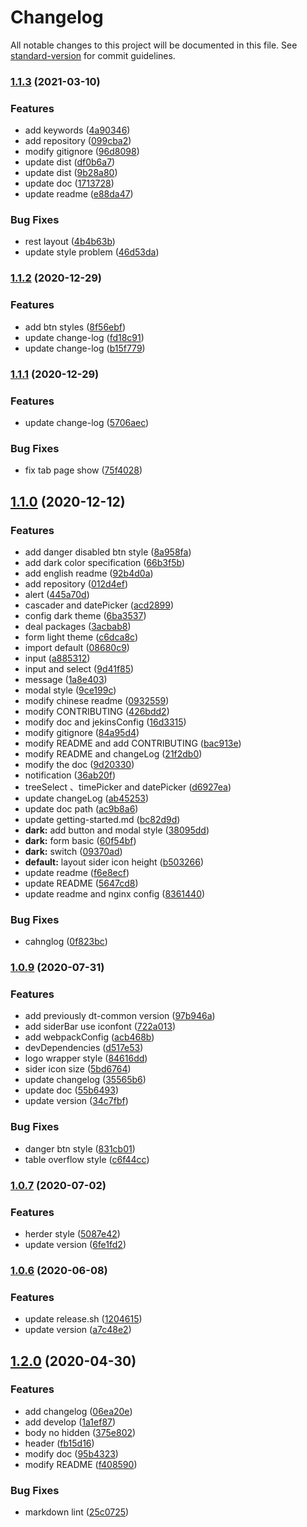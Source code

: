 # Changelog

All notable changes to this project will be documented in this file. See [standard-version](https://github.com/conventional-changelog/standard-version) for commit guidelines.

### [1.1.3](https://github.com/DTStack/ant-design-dtinsight-theme/compare/v1.1.2...v1.1.3) (2021-03-10)


### Features

* add keywords ([4a90346](https://github.com/DTStack/ant-design-dtinsight-theme/commit/4a90346de60b6adede02696b1332e370c466caea))
* add repository ([099cba2](https://github.com/DTStack/ant-design-dtinsight-theme/commit/099cba2cbf75dddbf2e13088adebc082d71a4277))
* modify gitignore ([96d8098](https://github.com/DTStack/ant-design-dtinsight-theme/commit/96d80988356e4881a4e26bb68d7adcd49493c370))
* update dist ([df0b6a7](https://github.com/DTStack/ant-design-dtinsight-theme/commit/df0b6a73d6d5fa7e38839d29702670f6bedde98d))
* update dist ([9b28a80](https://github.com/DTStack/ant-design-dtinsight-theme/commit/9b28a80edaf4fb8f571ffa01a2ddc8a856a6138d))
* update doc ([1713728](https://github.com/DTStack/ant-design-dtinsight-theme/commit/1713728520eb79d135a646ee799a064678617335))
* update readme ([e88da47](https://github.com/DTStack/ant-design-dtinsight-theme/commit/e88da47d9609bbe29094345abc8f5bd239560b85))


### Bug Fixes

* rest layout ([4b4b63b](https://github.com/DTStack/ant-design-dtinsight-theme/commit/4b4b63bcd3918e260be0ac843849f207deec3580))
* update style problem ([46d53da](https://github.com/DTStack/ant-design-dtinsight-theme/commit/46d53dad3cc04f91088855828fae6a32427c8510))

### [1.1.2](https://github.com/DTStack/ant-design-dtinsight-theme/compare/v1.1.1...v1.1.2) (2020-12-29)


### Features

* add btn styles ([8f56ebf](https://github.com/DTStack/ant-design-dtinsight-theme/commit/8f56ebf6582c87e639583e528fa6856f484d4b85))
* update change-log ([fd18c91](https://github.com/DTStack/ant-design-dtinsight-theme/commit/fd18c918802c495dcc9987a2f7e516be28a5b0c3))
* update change-log ([b15f779](https://github.com/DTStack/ant-design-dtinsight-theme/commit/b15f77991e0942c7c943cb43fcd9fe0acfa17b74))

### [1.1.1](https://github.com/DTStack/ant-design-dtinsight-theme/compare/v1.1.0...v1.1.1) (2020-12-29)


### Features

* update change-log ([5706aec](https://github.com/DTStack/ant-design-dtinsight-theme/commit/5706aecb264245125a80cc2dd20693d11b56ff4d))


### Bug Fixes

* fix tab page show ([75f4028](https://github.com/DTStack/ant-design-dtinsight-theme/commit/75f4028874e38e7dd957c98f01de46ef4bf00410))

## [1.1.0](https://github.com/DTStack/ant-design-dtinsight-theme/compare/v1.0.9...v1.1.0) (2020-12-12)


### Features

* add danger disabled btn style ([8a958fa](https://github.com/DTStack/ant-design-dtinsight-theme/commit/8a958fa9132daa90b8edd6e18c91c2883fdc714e))
* add dark color specification ([66b3f5b](https://github.com/DTStack/ant-design-dtinsight-theme/commit/66b3f5b828856583dffeb1ccd286594826a10f2a))
* add english readme ([92b4d0a](https://github.com/DTStack/ant-design-dtinsight-theme/commit/92b4d0a50829287134ff2d72fad2ac3aa62005d7))
* add repository ([012d4ef](https://github.com/DTStack/ant-design-dtinsight-theme/commit/012d4eff114b9c3b951400e5f617a9fe1a2a8d7f))
* alert ([445a70d](https://github.com/DTStack/ant-design-dtinsight-theme/commit/445a70d1e5b5378542733ab3c03089b9537f976a))
* cascader and datePicker ([acd2899](https://github.com/DTStack/ant-design-dtinsight-theme/commit/acd2899827810307d773761696b5e2812352a1b8))
* config dark theme ([6ba3537](https://github.com/DTStack/ant-design-dtinsight-theme/commit/6ba35377b6361512531bb49f39a824e972796fd3))
* deal packages ([3acbab8](https://github.com/DTStack/ant-design-dtinsight-theme/commit/3acbab83cd055059f41f4bc19074f6fa46e3f8b8))
* form light theme ([c6dca8c](https://github.com/DTStack/ant-design-dtinsight-theme/commit/c6dca8cb69638a8292c065eea2d539bfc50ef611))
* import default ([08680c9](https://github.com/DTStack/ant-design-dtinsight-theme/commit/08680c930158b57218909d3136b645d780f8fa98))
* input ([a885312](https://github.com/DTStack/ant-design-dtinsight-theme/commit/a885312b01b49219f78a1ff43e8eb5ce51e5b5fe))
* input and select ([9d41f85](https://github.com/DTStack/ant-design-dtinsight-theme/commit/9d41f85c41bbd3a50456e9e36dc0467df3dd58c3))
* message ([1a8e403](https://github.com/DTStack/ant-design-dtinsight-theme/commit/1a8e403591fdb3c2a166caf6b06b71981d6762ad))
* modal style ([9ce199c](https://github.com/DTStack/ant-design-dtinsight-theme/commit/9ce199c4ac76be4304b1a17afe31b3fbc81e2477))
* modify chinese readme ([0932559](https://github.com/DTStack/ant-design-dtinsight-theme/commit/0932559dd24c0723608fd7ed9ff3e424f0b6a996))
* modify CONTRIBUTING ([426bdd2](https://github.com/DTStack/ant-design-dtinsight-theme/commit/426bdd2044ea3562ad089e94da8673b9eb5a7c7b))
* modify doc and jekinsConfig ([16d3315](https://github.com/DTStack/ant-design-dtinsight-theme/commit/16d3315ade23655bf0bde9c475b38c1ca3ef21a2))
* modify gitignore ([84a95d4](https://github.com/DTStack/ant-design-dtinsight-theme/commit/84a95d430e493896b4ac1fcd62c4089880a9d265))
* modify README and add CONTRIBUTING ([bac913e](https://github.com/DTStack/ant-design-dtinsight-theme/commit/bac913ef205e88b4783b89f59811dae23c9699c3))
* modify README and changeLog ([21f2db0](https://github.com/DTStack/ant-design-dtinsight-theme/commit/21f2db081ebfd132c47d81948ccf8262fc638ac4))
* modify the doc ([9d20330](https://github.com/DTStack/ant-design-dtinsight-theme/commit/9d20330912d332738f7de462feba3c4648af04b6))
* notification ([36ab20f](https://github.com/DTStack/ant-design-dtinsight-theme/commit/36ab20f8017ab566062344682404206f13ab4511))
* treeSelect 、timePicker and datePicker ([d6927ea](https://github.com/DTStack/ant-design-dtinsight-theme/commit/d6927ea68887bbdf7f1430a899c450983f7de0c8))
* update changeLog ([ab45253](https://github.com/DTStack/ant-design-dtinsight-theme/commit/ab45253847fecf0fd7fee7174ae27a83722d6c47))
* update doc path ([ac9b8a6](https://github.com/DTStack/ant-design-dtinsight-theme/commit/ac9b8a63b6bae05eb64876250c5d132c638ad53b))
* update getting-started.md ([bc82d9d](https://github.com/DTStack/ant-design-dtinsight-theme/commit/bc82d9dcc16efa4a48b43a4f139a23c139d6ad29))
* **dark:** add button and modal style ([38095dd](https://github.com/DTStack/ant-design-dtinsight-theme/commit/38095dd15a7c52125f0b9614974899e705109f13))
* **dark:** form basic ([60f54bf](https://github.com/DTStack/ant-design-dtinsight-theme/commit/60f54bfc3c4c1ff1c31d6ae73703c1209d58e3a1))
* **dark:** switch ([09370ad](https://github.com/DTStack/ant-design-dtinsight-theme/commit/09370adb570baeafe0d414187f980bb6f6ccd772))
* **default:** layout sider icon height ([b503266](https://github.com/DTStack/ant-design-dtinsight-theme/commit/b503266430d5ed7b962769e9bdeb733800a95bfc))
* update readme ([f6e8ecf](https://github.com/DTStack/ant-design-dtinsight-theme/commit/f6e8ecf2d1f4a9b5d5566e129387a73e4ff7a8d7))
* update README ([5647cd8](https://github.com/DTStack/ant-design-dtinsight-theme/commit/5647cd8ebf032bd9cd0944eba3ee3ccd0d352847))
* update readme and nginx config ([8361440](https://github.com/DTStack/ant-design-dtinsight-theme/commit/83614404f327b7c0befe75ea3ed703175e8650c2))


### Bug Fixes

* cahnglog ([0f823bc](https://github.com/DTStack/ant-design-dtinsight-theme/commit/0f823bc821aa5541889e3eba86598a0861281c76))

### [1.0.9](http://gitlab.prod.dtstack.cn:10022/dt-insight-front/infrastructure/ant-design-dtinsight-theme/compare/v1.0.7...v1.0.9) (2020-07-31)


### Features

* add previously dt-common version ([97b946a](http://gitlab.prod.dtstack.cn:10022/dt-insight-front/infrastructure/ant-design-dtinsight-theme/commit/97b946aa56d0ac10a25103a156600b7c667a1e06))
* add siderBar use iconfont ([722a013](http://gitlab.prod.dtstack.cn:10022/dt-insight-front/infrastructure/ant-design-dtinsight-theme/commit/722a0131c7b627efd9da814cebca11458584f003))
* add webpackConfig ([acb468b](http://gitlab.prod.dtstack.cn:10022/dt-insight-front/infrastructure/ant-design-dtinsight-theme/commit/acb468bd83ebb125d58c6ec52f9bc5957e3a1aa3))
* devDependencies ([d517e53](http://gitlab.prod.dtstack.cn:10022/dt-insight-front/infrastructure/ant-design-dtinsight-theme/commit/d517e5362a900ad4a017f7ee068e6acf5b3d368b))
* logo wrapper style ([84616dd](http://gitlab.prod.dtstack.cn:10022/dt-insight-front/infrastructure/ant-design-dtinsight-theme/commit/84616ddee9dea5d69e72266d1a831661442a17ca))
* sider icon size ([5bd6764](http://gitlab.prod.dtstack.cn:10022/dt-insight-front/infrastructure/ant-design-dtinsight-theme/commit/5bd676429e6b0c9f9629d1ab2329d81ea6811a4e))
* update changelog ([35565b6](http://gitlab.prod.dtstack.cn:10022/dt-insight-front/infrastructure/ant-design-dtinsight-theme/commit/35565b6827fc0c32fa5586af9f82e99153dbcfd9))
* update doc ([55b6493](http://gitlab.prod.dtstack.cn:10022/dt-insight-front/infrastructure/ant-design-dtinsight-theme/commit/55b649325a097677cf8313c8568bf0a44480dad0))
* update version ([34c7fbf](http://gitlab.prod.dtstack.cn:10022/dt-insight-front/infrastructure/ant-design-dtinsight-theme/commit/34c7fbfacd2674bd869386d8339bac7f67ed1cbb))


### Bug Fixes

* danger btn style ([831cb01](http://gitlab.prod.dtstack.cn:10022/dt-insight-front/infrastructure/ant-design-dtinsight-theme/commit/831cb01d8a90832537ced9d95739e09b884c2543))
* table overflow style ([c6f44cc](http://gitlab.prod.dtstack.cn:10022/dt-insight-front/infrastructure/ant-design-dtinsight-theme/commit/c6f44ccf136d3f69158d765615acfe652af1acbf))

### [1.0.7](http://gitlab.prod.dtstack.cn:10022/dt-insight-front/infrastructure/ant-design-dtinsight-theme/compare/v1.0.6...v1.0.7) (2020-07-02)


### Features

* herder style ([5087e42](http://gitlab.prod.dtstack.cn:10022/dt-insight-front/infrastructure/ant-design-dtinsight-theme/commit/5087e42b5a261b2a5f700c230fa0b7cb63187f74))
* update version ([6fe1fd2](http://gitlab.prod.dtstack.cn:10022/dt-insight-front/infrastructure/ant-design-dtinsight-theme/commit/6fe1fd2f4b24beed8595b2639a3ce697d2722f1f))

### [1.0.6](http://gitlab.prod.dtstack.cn:10022/dt-insight-front/infrastructure/ant-design-dtinsight-theme/compare/v1.0.1...v1.0.6) (2020-06-08)


### Features

* update release.sh ([1204615](http://gitlab.prod.dtstack.cn:10022/dt-insight-front/infrastructure/ant-design-dtinsight-theme/commit/1204615))
* update version ([a7c48e2](http://gitlab.prod.dtstack.cn:10022/dt-insight-front/infrastructure/ant-design-dtinsight-theme/commit/a7c48e2))

## [1.2.0](http://gitlab.prod.dtstack.cn:10022/dt-insight-front/infrastructure/ant-design-dtinsight-theme/compare/v1.3.0...v1.2.0) (2020-04-30)


### Features

* add changelog ([06ea20e](http://gitlab.prod.dtstack.cn:10022/dt-insight-front/infrastructure/ant-design-dtinsight-theme/commit/06ea20e9440178330f490b14b03babb34588bb58))
* add develop ([1a1ef87](http://gitlab.prod.dtstack.cn:10022/dt-insight-front/infrastructure/ant-design-dtinsight-theme/commit/1a1ef8785f8ba528c1447fa5fee3dc7fe05ea2e2))
* body no hidden ([375e802](http://gitlab.prod.dtstack.cn:10022/dt-insight-front/infrastructure/ant-design-dtinsight-theme/commit/375e80227b63006a1bc3493ba4dacce5ccc51d93))
* header ([fb15d16](http://gitlab.prod.dtstack.cn:10022/dt-insight-front/infrastructure/ant-design-dtinsight-theme/commit/fb15d1650b07cafddf6b42b7673fbdfb2e145fb4))
* modify doc ([95b4323](http://gitlab.prod.dtstack.cn:10022/dt-insight-front/infrastructure/ant-design-dtinsight-theme/commit/95b43233647b706e2724ee2e9c90f838f206bdd9))
* modify README ([f408590](http://gitlab.prod.dtstack.cn:10022/dt-insight-front/infrastructure/ant-design-dtinsight-theme/commit/f408590c6abf6a27acfebb6e84f09c437b8f19ed))


### Bug Fixes

* markdown lint ([25c0725](http://gitlab.prod.dtstack.cn:10022/dt-insight-front/infrastructure/ant-design-dtinsight-theme/commit/25c072584ad526d352385b8ff06c71135f836c3e))
